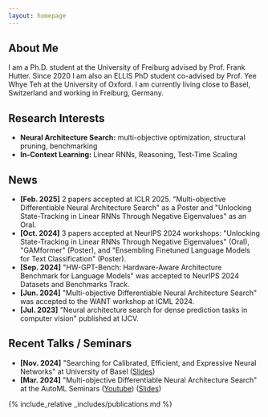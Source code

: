 ```yaml
---
layout: homepage
---
```


## About Me

I am a Ph.D. student at the University of Freiburg advised by Prof. Frank Hutter. Since 2020 I am also an ELLIS PhD student co-advised by Prof. Yee Whye Teh at the University of Oxford. I am currently living close to Basel, Switzerland and working in Freiburg, Germany.

## Research Interests

- **Neural Architecture Search:** multi-objective optimization, structural pruning, benchmarking
- **In-Context Learning:** Linear RNNs, Reasoning, Test-Time Scaling

## News

- **[Feb. 2025]** 2 papers accepted at ICLR 2025. "Multi-objective Differentiable Neural Architecture Search" as a Poster and "Unlocking State-Tracking in Linear RNNs Through Negative Eigenvalues" as an Oral.
- **[Oct. 2024]** 3 papers accepted at NeurIPS 2024 workshops: "Unlocking State-Tracking in Linear RNNs Through Negative Eigenvalues" (Oral), "GAMformer" (Poster), and "Ensembling Finetuned Language Models for Text Classification" (Poster).
- **[Sep. 2024]** "HW-GPT-Bench: Hardware-Aware Architecture Benchmark for Language Models" was accepted to NeurIPS 2024 Datasets and Benchmarks Track.
- **[Jun. 2024]** "Multi-objective Differentiable Neural Architecture Search" was accepted to the WANT workshop at ICML 2024.
- **[Jul. 2023]** "Neural architecture search for dense prediction tasks in computer vision" published at IJCV.

## Recent Talks / Seminars
- **[Nov. 2024]** "Searching for Calibrated, Efficient, and Expressive Neural Networks" at University of Basel ([Slides](assets/files/talk_basel.pdf))
- **[Mar. 2024]** "Multi-objective Differentiable Neural Architecture Search" at the AutoML Seminars ([Youtube](https://www.youtube.com/watch?v=649r1j31RbU)) ([Slides](assets/files/MODNAS.pdf))

{% include_relative _includes/publications.md %}
